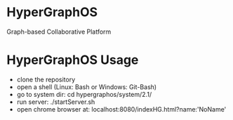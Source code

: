 # HyperGraphOS
Graph-based Collaborative Platform

# HyperGraphOS Usage
- clone the repository
- open a shell (Linux: Bash or Windows: Git-Bash)
- go to system dir: cd hypergraphos/system/2.1/
- run server: ./startServer.sh
- open chrome browser at: localhost:8080/indexHG.html?name:'NoName'
